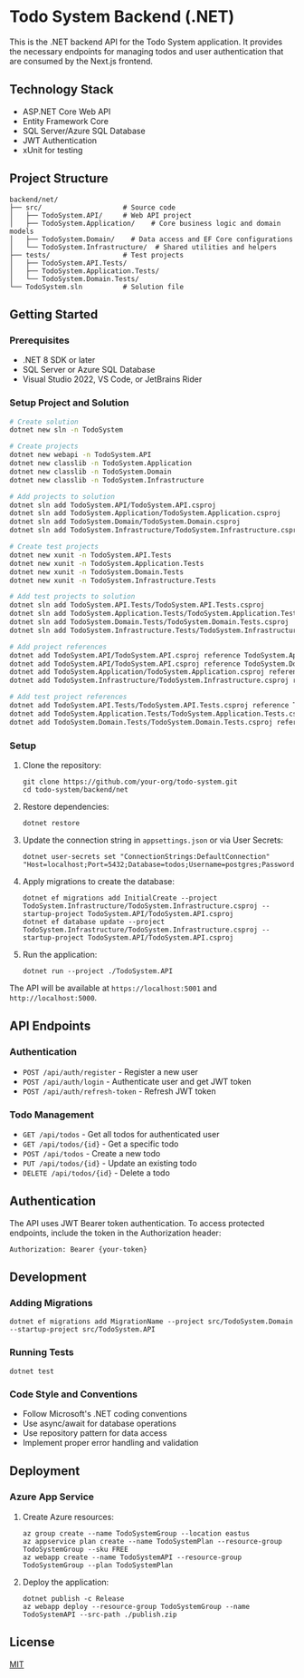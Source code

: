 # Todo System Backend (.NET)

This is the .NET backend API for the Todo System application. It provides the necessary endpoints for managing todos and user authentication that are consumed by the Next.js frontend.

## Technology Stack

- ASP.NET Core Web API
- Entity Framework Core
- SQL Server/Azure SQL Database
- JWT Authentication
- xUnit for testing

## Project Structure

```
backend/net/
├── src/                    # Source code
│   ├── TodoSystem.API/     # Web API project
│   ├── TodoSystem.Application/    # Core business logic and domain models
│   ├── TodoSystem.Domain/    # Data access and EF Core configurations
│   └── TodoSystem.Infrastructure/  # Shared utilities and helpers
├── tests/                  # Test projects
│   ├── TodoSystem.API.Tests/
│   ├── TodoSystem.Application.Tests/
│   └── TodoSystem.Domain.Tests/
└── TodoSystem.sln          # Solution file
```

## Getting Started

### Prerequisites

- .NET 8 SDK or later
- SQL Server or Azure SQL Database
- Visual Studio 2022, VS Code, or JetBrains Rider

### Setup Project and Solution
```bash
# Create solution
dotnet new sln -n TodoSystem

# Create projects
dotnet new webapi -n TodoSystem.API
dotnet new classlib -n TodoSystem.Application
dotnet new classlib -n TodoSystem.Domain
dotnet new classlib -n TodoSystem.Infrastructure

# Add projects to solution
dotnet sln add TodoSystem.API/TodoSystem.API.csproj
dotnet sln add TodoSystem.Application/TodoSystem.Application.csproj
dotnet sln add TodoSystem.Domain/TodoSystem.Domain.csproj
dotnet sln add TodoSystem.Infrastructure/TodoSystem.Infrastructure.csproj

# Create test projects
dotnet new xunit -n TodoSystem.API.Tests
dotnet new xunit -n TodoSystem.Application.Tests
dotnet new xunit -n TodoSystem.Domain.Tests
dotnet new xunit -n TodoSystem.Infrastructure.Tests

# Add test projects to solution
dotnet sln add TodoSystem.API.Tests/TodoSystem.API.Tests.csproj
dotnet sln add TodoSystem.Application.Tests/TodoSystem.Application.Tests.csproj
dotnet sln add TodoSystem.Domain.Tests/TodoSystem.Domain.Tests.csproj
dotnet sln add TodoSystem.Infrastructure.Tests/TodoSystem.Infrastructure.Tests.csproj

# Add project references
dotnet add TodoSystem.API/TodoSystem.API.csproj reference TodoSystem.Application/TodoSystem.Application.csproj
dotnet add TodoSystem.API/TodoSystem.API.csproj reference TodoSystem.Domain/TodoSystem.Domain.csproj
dotnet add TodoSystem.Application/TodoSystem.Application.csproj reference TodoSystem.Domain/TodoSystem.Domain.csproj 
dotnet add TodoSystem.Infrastructure/TodoSystem.Infrastructure.csproj reference TodoSystem.Application/TodoSystem.Application.csproj 

# Add test project references
dotnet add TodoSystem.API.Tests/TodoSystem.API.Tests.csproj reference TodoSystem.API/TodoSystem.API.csproj
dotnet add TodoSystem.Application.Tests/TodoSystem.Application.Tests.csproj reference TodoSystem.Application/TodoSystem.Application.csproj
dotnet add TodoSystem.Domain.Tests/TodoSystem.Domain.Tests.csproj reference TodoSystem.Domain/TodoSystem.Domain.csproj
```

### Setup

1. Clone the repository:
   ```
   git clone https://github.com/your-org/todo-system.git
   cd todo-system/backend/net
   ```

2. Restore dependencies:
   ```
   dotnet restore
   ```

3. Update the connection string in `appsettings.json` or via User Secrets:
   ```
   dotnet user-secrets set "ConnectionStrings:DefaultConnection" "Host=localhost;Port=5432;Database=todos;Username=postgres;Password=postgres"
   ```

4. Apply migrations to create the database:
   ```
   dotnet ef migrations add InitialCreate --project TodoSystem.Infrastructure/TodoSystem.Infrastructure.csproj --startup-project TodoSystem.API/TodoSystem.API.csproj
   dotnet ef database update --project TodoSystem.Infrastructure/TodoSystem.Infrastructure.csproj --startup-project TodoSystem.API/TodoSystem.API.csproj
   ```

5. Run the application:
   ```
   dotnet run --project ./TodoSystem.API
   ```

The API will be available at `https://localhost:5001` and `http://localhost:5000`.

## API Endpoints

### Authentication

- `POST /api/auth/register` - Register a new user
- `POST /api/auth/login` - Authenticate user and get JWT token
- `POST /api/auth/refresh-token` - Refresh JWT token

### Todo Management

- `GET /api/todos` - Get all todos for authenticated user
- `GET /api/todos/{id}` - Get a specific todo
- `POST /api/todos` - Create a new todo
- `PUT /api/todos/{id}` - Update an existing todo
- `DELETE /api/todos/{id}` - Delete a todo

## Authentication

The API uses JWT Bearer token authentication. To access protected endpoints, include the token in the Authorization header:

```
Authorization: Bearer {your-token}
```

## Development

### Adding Migrations

```
dotnet ef migrations add MigrationName --project src/TodoSystem.Domain --startup-project src/TodoSystem.API
```

### Running Tests

```
dotnet test
```

### Code Style and Conventions

- Follow Microsoft's .NET coding conventions
- Use async/await for database operations
- Use repository pattern for data access
- Implement proper error handling and validation

## Deployment

### Azure App Service

1. Create Azure resources:
   ```
   az group create --name TodoSystemGroup --location eastus
   az appservice plan create --name TodoSystemPlan --resource-group TodoSystemGroup --sku FREE
   az webapp create --name TodoSystemAPI --resource-group TodoSystemGroup --plan TodoSystemPlan
   ```

2. Deploy the application:
   ```
   dotnet publish -c Release
   az webapp deploy --resource-group TodoSystemGroup --name TodoSystemAPI --src-path ./publish.zip
   ```

## License

[MIT](../../LICENSE)
